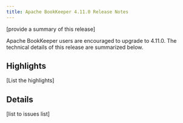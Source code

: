 ```yaml
---
title: Apache BookKeeper 4.11.0 Release Notes
---
```


[provide a summary of this release]

Apache BookKeeper users are encouraged to upgrade to 4.11.0. The technical details of this release are summarized
below.

## Highlights

[List the highlights]

## Details

[list to issues list]

